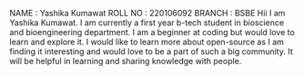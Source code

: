 NAME : Yashika Kumawat
ROLL NO : 220106092
BRANCH : BSBE
Hii I am Yashika Kumawat. I am currently a first year b-tech student in bioscience and bioengineering department. I am a beginner at coding but would love to learn and explore it. 
I would like to learn more about open-source as I am finding it interesting and would love to be a part of such a big community. It will be helpful in learning and sharing knowledge with people.
